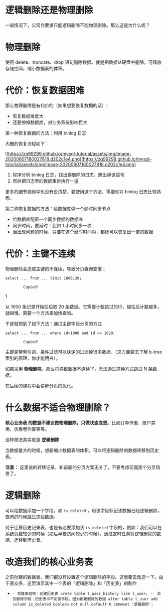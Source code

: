# 逻辑删除还是物理删除

一般情况下，公司会要求只能逻辑删除不能物理删除。那么这是为什么呢？

# **物理删除**

使用 delete、truncate、drop 语句删除数据。就是把数据从硬盘中删除，可释放存储空间，缩小数据表的体积。

# **代价：恢复数据困难**

那么物理删除是有代价的（如果想要恢复数据的话）：

- 恢复数据难度大
- 还要停掉数据库，对业务系统影响巨大

第一种恢复数据的方法：利用 binlog 日志

大概的恢复流程如下：

![https://zq99299.github.io/mysql-tutorial/assets/img/image-20200607180027818.d202c1e4.png](https://zq99299.github.io/mysql-tutorial/assets/img/image-20200607180027818.d202c1e4.png)

1. 程序分析 binlog 日志，找出误删除的日志，踢出掉该语句
2. 然后把日志里的数据重新执行一遍

更多的细节视频中也没有说清楚，要使用这个方法，需要你对 binlog 日志比较熟悉。

第二种恢复数据的方法：给数据库做一个颜时同步节点

- 给数据库配置一个同步数据的数据库
- 同步时间，要延时：比如 1 小时同步一次
- 当出现问题的时候，只要在这个延时时间内，都还可以恢复出一定的数据

# **代价：主键不连续**

物理删除会造成主键的不连续，导致分页查询变慢；

```
select ... from ... limit 1000,20;

        Copied!

```

1

从 1000 条记录开始往后取 20 条数据。它需要计数跳过的行，越往后计数越多，就越慢。需要一个方法来加快查询。

于是就想到了如下方法：通过主键字段分页的方式

```
select ... from ... where id>1000 and id <= 1020;

        Copied!

```

主键是带索引的，条件过滤可以快速的过滤掉很多数据。（这方面要去了解 b-tree 索引的原理，你才能明白）。

如果采用 **物理删除**，那么将导致数据不连续了，无法通过这种方式跳过 N 条数据。

在后续的课程中会讲解分页的优化。

# **什么数据不适合物理删除？**

**核心业务表 的数据不建议做物理删除，只做状态变更**。比如订单作废、账户禁用、优惠卷作废等等。

这种做法其实就是 **逻辑删除**

当数据量大的时候，想要缩小数据表的体积，可以将逻辑删除的数据转移到历史表。

**注意：** 这里说的转移记录，和前面的分页方案无关了，不要考虑前面那个分页场景了。

# **逻辑删除**

可以给数据添加一个字段，如 `is_deleted` ，用该字段标记该数据已经逻辑删除，查询的时候跳过这些数据。

对于迁移历史记录表，也是有必要添加该 `is_deleted` 字段的，例如：我们可以在系统负载较少的时候（如后半夜访问较少的时候），通过定时任务将逻辑删除的数据，迁移到历史表。

# **改造我们的核心业务表**

之前创建的数据表，我们都没有设置这个逻辑删除的字段。这里要去改造一下。由于表众多，这里演示其中一个表的「逻辑删除」和「历史表」的制作

- `- 克隆表结构：创建历史表
crete table t_user_history like t_user;
-- 添加删除字段：历史表中不加该字段，因为都是删除的数据
alter table t_user add column is_deleted boolean not null default 0 comment '逻辑删除';`